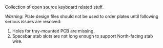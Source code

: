 Collection of open source keyboard related stuff.

_Warning_: Plate design files should not be used to order plates until following serious issues are resolved:

1. Holes for tray-mounted PCB are missing.
2. Spacebar stab slots are not long enough to support North-facing stab wire.
